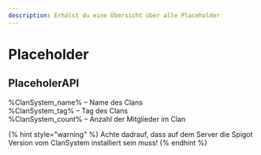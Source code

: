 ```yaml
---
description: Erhälst du eine Übersicht über alle Placeholder
---
```


# Placeholder

## PlaceholerAPI
  %ClanSystem_name% – Name des Clans<br>%ClanSystem_tag% – Tag des Clans<br>%ClanSystem_count% – Anzahl der Mitglieder im Clan<br>
  
  
{% hint style="warning" %} 
Achte dadrauf, dass auf dem Server die Spigot Version vom ClanSystem installiert sein muss!
{% endhint %}

